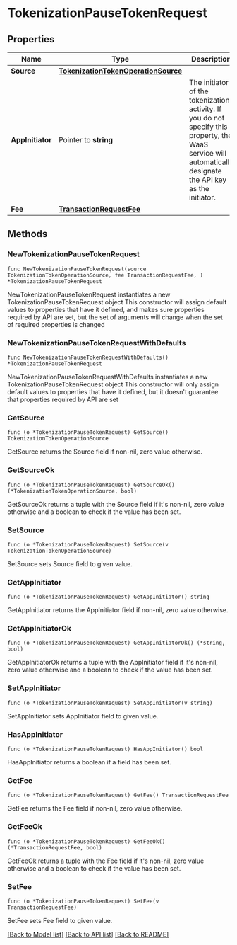 # TokenizationPauseTokenRequest

## Properties

Name | Type | Description | Notes
------------ | ------------- | ------------- | -------------
**Source** | [**TokenizationTokenOperationSource**](TokenizationTokenOperationSource.md) |  | 
**AppInitiator** | Pointer to **string** | The initiator of the tokenization activity. If you do not specify this property, the WaaS service will automatically designate the API key as the initiator. | [optional] 
**Fee** | [**TransactionRequestFee**](TransactionRequestFee.md) |  | 

## Methods

### NewTokenizationPauseTokenRequest

`func NewTokenizationPauseTokenRequest(source TokenizationTokenOperationSource, fee TransactionRequestFee, ) *TokenizationPauseTokenRequest`

NewTokenizationPauseTokenRequest instantiates a new TokenizationPauseTokenRequest object
This constructor will assign default values to properties that have it defined,
and makes sure properties required by API are set, but the set of arguments
will change when the set of required properties is changed

### NewTokenizationPauseTokenRequestWithDefaults

`func NewTokenizationPauseTokenRequestWithDefaults() *TokenizationPauseTokenRequest`

NewTokenizationPauseTokenRequestWithDefaults instantiates a new TokenizationPauseTokenRequest object
This constructor will only assign default values to properties that have it defined,
but it doesn't guarantee that properties required by API are set

### GetSource

`func (o *TokenizationPauseTokenRequest) GetSource() TokenizationTokenOperationSource`

GetSource returns the Source field if non-nil, zero value otherwise.

### GetSourceOk

`func (o *TokenizationPauseTokenRequest) GetSourceOk() (*TokenizationTokenOperationSource, bool)`

GetSourceOk returns a tuple with the Source field if it's non-nil, zero value otherwise
and a boolean to check if the value has been set.

### SetSource

`func (o *TokenizationPauseTokenRequest) SetSource(v TokenizationTokenOperationSource)`

SetSource sets Source field to given value.


### GetAppInitiator

`func (o *TokenizationPauseTokenRequest) GetAppInitiator() string`

GetAppInitiator returns the AppInitiator field if non-nil, zero value otherwise.

### GetAppInitiatorOk

`func (o *TokenizationPauseTokenRequest) GetAppInitiatorOk() (*string, bool)`

GetAppInitiatorOk returns a tuple with the AppInitiator field if it's non-nil, zero value otherwise
and a boolean to check if the value has been set.

### SetAppInitiator

`func (o *TokenizationPauseTokenRequest) SetAppInitiator(v string)`

SetAppInitiator sets AppInitiator field to given value.

### HasAppInitiator

`func (o *TokenizationPauseTokenRequest) HasAppInitiator() bool`

HasAppInitiator returns a boolean if a field has been set.

### GetFee

`func (o *TokenizationPauseTokenRequest) GetFee() TransactionRequestFee`

GetFee returns the Fee field if non-nil, zero value otherwise.

### GetFeeOk

`func (o *TokenizationPauseTokenRequest) GetFeeOk() (*TransactionRequestFee, bool)`

GetFeeOk returns a tuple with the Fee field if it's non-nil, zero value otherwise
and a boolean to check if the value has been set.

### SetFee

`func (o *TokenizationPauseTokenRequest) SetFee(v TransactionRequestFee)`

SetFee sets Fee field to given value.



[[Back to Model list]](../README.md#documentation-for-models) [[Back to API list]](../README.md#documentation-for-api-endpoints) [[Back to README]](../README.md)


